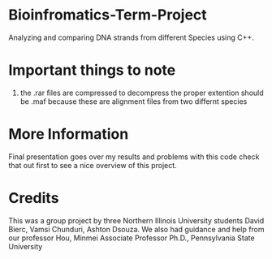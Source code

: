 # Bioinfromatics-Term-Project
Analyzing and comparing DNA strands from different Species using C++.

# Important things to note

1. the .rar files are compressed to decompress the proper extention should be .maf because these are alignment files from two differnt species

# More Information
Final presentation goes over my results and problems with this code check that out first to see a nice overview of this project.

# Credits
This was a group project by three Northern Illinois University students
David Bierc,
Vamsi Chunduri,
Ashton Dsouza.
We also had guidance and help from our professor 
Hou, Minmei 
Associate Professor 
Ph.D., Pennsylvania State University
